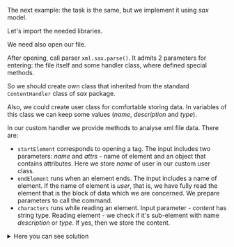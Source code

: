 The next example: the task is the same, but we implement it using *sax* model.

Let's import the needed libraries.

We need also open our file.

After opening, call parser <code>xml.sax.parse()</code>. It admits 2 parameters
for entering: the file itself and some handler class, where defined special methods.

So we should create own class that inherited from the standard <code>ContentHandler</code>
class of *sax* package.

Also, we could create user class for comfortable storing data. In variables of this 
class we can keep some values (*name*, *description* and *type*).

In our custom handler we provide methods to analyse xml file data.
There are:
- <code>startElement</code> corresponds to opening a tag. The input
includes two parameters: *name* and *attrs* - name of element and an object that 
contains attributes. Here we store *name* of user in our custom user class.
- <code>endElement</code> runs when an element ends. The input includes a name of element.
If the name of element is *user*, that is, we have fully read the element that is the 
block of data which we are concerned. We prepare parameters to call the command.
- <code>characters</code> runs while reading an element. Input parameter - *content*
has string type. Reading element - we check if it's sub-element with name *description*
or *type*. If yes, then we store the content.

<details> <summary>Here you can see solution</summary> <code>
import os, xml.sax<br>
<br>
class User:<br>
    &nbsp;&nbsp;&nbsp;&nbsp;uname = ''<br>
    &nbsp;&nbsp;&nbsp;&nbsp;udescr = ''<br>
    &nbsp;&nbsp;&nbsp;&nbsp;utype = ''<br>
<br>
class MyContentHandler(xml.sax.ContentHandler):<br>
<br>
    &nbsp;&nbsp;&nbsp;&nbsp;def startElement(self, name, attrs):<br>
        &nbsp;&nbsp;&nbsp;&nbsp;&nbsp;&nbsp;&nbsp;&nbsp;self.currentdata = name<br>
        &nbsp;&nbsp;&nbsp;&nbsp;&nbsp;&nbsp;&nbsp;&nbsp;if name == 'user':<br>
            &nbsp;&nbsp;&nbsp;&nbsp;&nbsp;&nbsp;&nbsp;&nbsp;&nbsp;&nbsp;&nbsp;&nbsp;User.uname = attrs.get('name')<br>
<br>
    &nbsp;&nbsp;&nbsp;&nbsp;def endElement(self, name):<br>
        &nbsp;&nbsp;&nbsp;&nbsp;&nbsp;&nbsp;&nbsp;&nbsp;if name == 'user':<br>
            &nbsp;&nbsp;&nbsp;&nbsp;&nbsp;&nbsp;&nbsp;&nbsp;&nbsp;&nbsp;&nbsp;&nbsp;if User.utype=='system':<br>
                &nbsp;&nbsp;&nbsp;&nbsp;&nbsp;&nbsp;&nbsp;&nbsp;&nbsp;&nbsp;&nbsp;&nbsp;&nbsp;&nbsp;&nbsp;&nbsp;User.utype = '--system'<br>
            &nbsp;&nbsp;&nbsp;&nbsp;&nbsp;&nbsp;&nbsp;&nbsp;&nbsp;&nbsp;&nbsp;&nbsp;else:<br>
                &nbsp;&nbsp;&nbsp;&nbsp;&nbsp;&nbsp;&nbsp;&nbsp;&nbsp;&nbsp;&nbsp;&nbsp;&nbsp;&nbsp;&nbsp;&nbsp;User.utype = ''<br>
            &nbsp;&nbsp;&nbsp;&nbsp;&nbsp;&nbsp;&nbsp;&nbsp;&nbsp;&nbsp;&nbsp;&nbsp;os.system('useradd ' + User.uname + ' ' + User.utype + ' ' + '--comment "' + User.udescr +'"')<br>
        &nbsp;&nbsp;&nbsp;&nbsp;&nbsp;&nbsp;&nbsp;&nbsp;self.currentdata = ''<br>
<br>
    &nbsp;&nbsp;&nbsp;&nbsp;def characters(self, content):<br>
        &nbsp;&nbsp;&nbsp;&nbsp;&nbsp;&nbsp;&nbsp;&nbsp;if self.currentdata == "description":<br>
            &nbsp;&nbsp;&nbsp;&nbsp;&nbsp;&nbsp;&nbsp;&nbsp;&nbsp;&nbsp;&nbsp;&nbsp;User.udescr = content<br>
        &nbsp;&nbsp;&nbsp;&nbsp;&nbsp;&nbsp;&nbsp;&nbsp;elif self.currentdata == "type":<br>
            &nbsp;&nbsp;&nbsp;&nbsp;&nbsp;&nbsp;&nbsp;&nbsp;&nbsp;&nbsp;&nbsp;&nbsp;User.utype = content<br>
<br>
<br>
input_file = open('users2.xml')<br>
xml.sax.parse(input_file, MyContentHandler())<br>
input_file.close()<br>
</code></details>